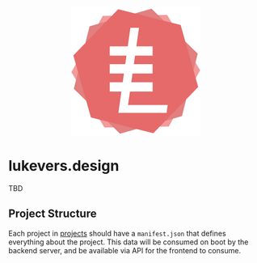 <p align="center"><img width="256" src="./public/favicon-512.png" alt="lukevers.design logo" title="lukevers.design logo"/></p>

# lukevers.design

TBD

## Project Structure

Each project in [projects](./projects) should have a `manifest.json` that defines everything about the project. This data will be consumed on boot by the backend server, and be available via API for the frontend to consume.